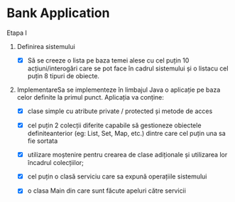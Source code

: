 # Bank Application

Etapa I
1) Definirea sistemului
      - [x] Să se creeze o lista pe baza temei alese cu cel puțin 10 acțiuni/interogări care se pot face în cadrul sistemului și o listacu cel puțin 8 tipuri de obiecte.
2) ImplementareSa se implementeze în limbajul Java o aplicație pe baza celor definite la primul punct. Aplicația va conține:
      
      - [x] clase simple cu atribute private / protected și metode de acces
  
      - [x] cel puțin 2 colecții diferite capabile să gestioneze obiectele definiteanterior (eg: List, Set, Map, etc.) dintre care cel puțin una sa fie sortata 
  
      - [x] utilizare moștenire pentru crearea de clase adiționale și utilizarea lor încadrul colecțiilor;
 
      - [x] cel puțin o clasă serviciu care sa expună operațiile sistemului
 
      - [x] o clasa Main din care sunt făcute apeluri către servicii

